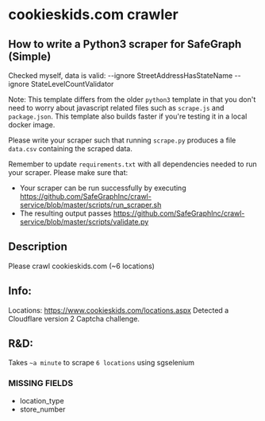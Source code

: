 # cookieskids.com crawler

## How to write a Python3 scraper for SafeGraph (Simple)


Checked myself, data is valid: --ignore StreetAddressHasStateName --ignore StateLevelCountValidator

Note: This template differs from the older `python3` template in that you don't need to worry about javascript related files such as `scrape.js` and `package.json`. This template also builds faster if you're testing it in a local docker image.

Please write your scraper such that running `scrape.py` produces a file `data.csv` containing the scraped data.

Remember to update `requirements.txt` with all dependencies needed to run your scraper. 
Please make sure that:
* Your scraper can be run successfully by executing https://github.com/SafeGraphInc/crawl-service/blob/master/scripts/run_scraper.sh 
* The resulting output passes https://github.com/SafeGraphInc/crawl-service/blob/master/scripts/validate.py

## Description

Please crawl cookieskids.com (~6 locations)

## Info:

Locations: https://www.cookieskids.com/locations.aspx
Detected a Cloudflare version 2 Captcha challenge.

## R&D:

Takes `~a minute` to scrape `6 locations` using sgselenium 

### MISSING FIELDS

- location_type
- store_number
